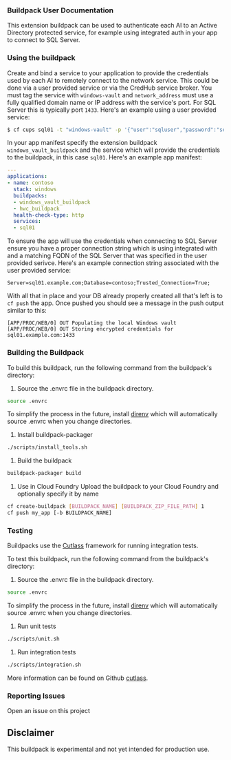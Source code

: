 ### Buildpack User Documentation
This extension buildpack can be used to authenticate each AI to an Active Directory protected service, for example using integrated auth in your app to connect to SQL Server.

### Using the buildpack
Create and bind a service to your application to provide the credentials used by each AI to remotely connect to the network service. This could be done via a user provided service or via the CredHub service broker. You must tag the service with `windows-vault` and `network_address` must use a fully qualified domain name or IP address _with_ the service's port. For SQL Server this is typically port `1433`. Here's an example using a user provided service:

```sh
$ cf cups sql01 -t "windows-vault" -p '{"user":"sqluser","password":"secret","network_address":"sql01.example.com:1433"}'
```

In your app manifest specify the extension buildpack `windows_vault_buildpack` and the service which will provide the credentials to the buildpack, in this case `sql01`. Here's an example app manifest:

```yaml
---
applications:
- name: contoso
  stack: windows
  buildpacks:
  - windows_vault_buildpack
  - hwc_buildpack
  health-check-type: http
  services:
  - sql01
```

To ensure the app will use the credentials when connecting to SQL Server ensure you have a proper connection string which is using integrated with and a matching FQDN of the SQL Server that was specified in the user provided serivce. Here's an example connection string associated with the user provided service:

```
Server=sql01.example.com;Database=contoso;Trusted_Connection=True;
```

With all that in place and your DB already properly created all that's left is to `cf push` the app. Once pushed you should see a message in the push output similar to this:

```
[APP/PROC/WEB/0] OUT Populating the local Windows vault
[APP/PROC/WEB/0] OUT Storing encrypted credentials for sql01.example.com:1433
```

### Building the Buildpack
To build this buildpack, run the following command from the buildpack's directory:

1. Source the .envrc file in the buildpack directory.
```bash
source .envrc
```
To simplify the process in the future, install [direnv](https://direnv.net/) which will automatically source .envrc when you change directories.

1. Install buildpack-packager
```bash
./scripts/install_tools.sh
```

1. Build the buildpack
```bash
buildpack-packager build
```

1. Use in Cloud Foundry
Upload the buildpack to your Cloud Foundry and optionally specify it by name

```bash
cf create-buildpack [BUILDPACK_NAME] [BUILDPACK_ZIP_FILE_PATH] 1
cf push my_app [-b BUILDPACK_NAME]
```

### Testing
Buildpacks use the [Cutlass](https://github.com/cloudfoundry/libbuildpack/cutlass) framework for running integration tests.

To test this buildpack, run the following command from the buildpack's directory:

1. Source the .envrc file in the buildpack directory.

```bash
source .envrc
```
To simplify the process in the future, install [direnv](https://direnv.net/) which will automatically source .envrc when you change directories.

1. Run unit tests

```bash
./scripts/unit.sh
```

1. Run integration tests

```bash
./scripts/integration.sh
```

More information can be found on Github [cutlass](https://github.com/cloudfoundry/libbuildpack/cutlass).

### Reporting Issues
Open an issue on this project

## Disclaimer
This buildpack is experimental and not yet intended for production use.
